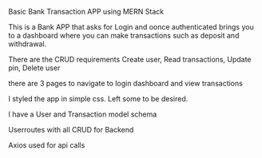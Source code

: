 Basic Bank Transaction APP using MERN Stack

This is a Bank APP that asks for Login and oonce authenticated brings you to a dashboard where you can make transactions such as deposit and withdrawal. 

There are the CRUD requirements Create user, Read transactions, Update pin, Delete user

there are 3 pages to navigate to login dashboard and view transactions

I styled the app in simple css. Left some to be desired.

I have a User and Transaction model schema

Userroutes with all CRUD for Backend 

Axios used for api calls